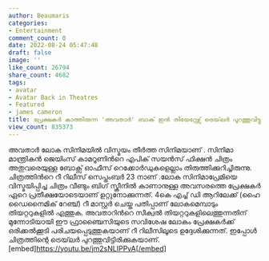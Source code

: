 ```yaml
---
author: Beaumaris
categories:
- Entertainment
comment_count: 0
date: 2022-08-24 05:47:48
draft: false
image: ''
like_count: 26794
share_count: 4682
tags:
- avatar
- Avatar Back in Theatres
- Featured
- james cameron
title: പ്രേക്ഷകർ കാത്തിരുന്ന 'അവതാർ' ബാക് ഇൻ തിയേറ്റേഴ്സ് ട്രെയ്‌ലർ പുറത്തുവിട്ടു
view_count: 835373
---
```


അവതാര്‍ ലോക സിനിമയിൽ വിസ്മയം തീർത്ത സിനിമയാണ് . സിനിമാ മാന്ത്രികൻ ജെയിംസ് കാമറൂണിന്‍റെ എപിക് സയന്‍സ് ഫിക്ഷന്‍ ചിത്രം അതുവരെയുള്ള ബോക്സ് ഓഫീസ് റെക്കോര്‍ഡുകളെല്ലാം തിരുത്തിക്കുറിച്ചിരുന്നു. ചിത്രത്തിന്‍റെ റീ റിലീസ് സെപ്തംബർ 23 നാണ് .ലോക സിനിമാപ്രേമിയെ വിസ്മയിപ്പിച്ച ചിത്രം വീണ്ടും ബിഗ് സ്ക്രീനില്‍ കാണാനുള്ള അവസരത്തെ പ്രേക്ഷകർ ഏറെ പ്രതീക്ഷയോടെയാണ് ഉറ്റുനോക്കുന്നത്. 4കെ എച്ച് ഡി ആറിലേക്ക് (ഹൈ ഡൈനൈമിക് റേഞ്ച്) റീ മാസ്റ്റര്‍ ചെയ്ത പതിപ്പാണ് ലോകമെമ്പാടും തിയറ്ററുകളില്‍ എത്തുക. അവതാറിന്‍റെ സീക്വല്‍ തിയറ്ററുകളിലെത്തുന്നതിന് മുന്നോടിയായി ഈ ഫ്രാഞ്ചൈസിയുടെ സവിശേഷ ലോകം പ്രേക്ഷകര്‍ക്ക് ഒരിക്കല്‍ക്കൂടി പരിചയപ്പെടുത്തുകയാണ് റീ റിലീസിലൂടെ ഉദ്ദേശിക്കുന്നത്. ഇപ്പോൾ ചിത്രത്തിന്റെ ട്രെയ്‌ലർ പുറത്തുവിട്ടിരിക്കുകയാണ്. [embed]https://youtu.be/jm2sNLIPPvA[/embed]